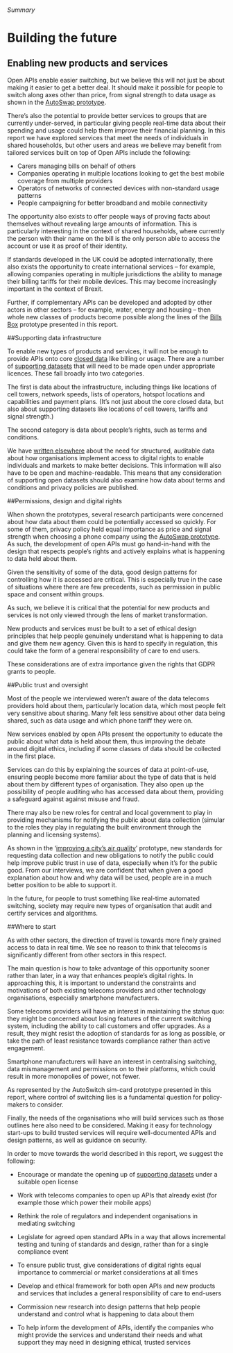###### Summary
# Building the future

## Enabling new products and services

Open APIs enable easier switching, but we believe this will not just be about making it easier to get a better deal. It should make it possible for people to switch along axes other than price, from signal strength to data usage as shown in the [AutoSwap prototype](/scenario-1-choosing-the-best-mobile-network-operator).

There&rsquo;s also the potential to provide better services to groups that are currently under-served, in particular giving people real-time data about their spending and usage could help them improve their financial planning. In this report we have explored services that meet the needs of individuals in shared households, but other users and areas we believe may benefit from tailored services built on top of Open APIs include the following:

* Carers managing bills on behalf of others
* Companies operating in multiple locations looking to get the best mobile coverage from multiple providers
* Operators of networks of connected devices with non-standard usage patterns
* People campaigning for better broadband and mobile connectivity

The opportunity also exists to offer people ways of proving facts about themselves without revealing large amounts of information. This is particularly interesting in the context of shared households, where currently the person with their name on the bill is the only person able to access the account or use it as proof of their identity. 

If standards developed in the UK could be adopted internationally, there also exists the opportunity to create international services – for example, allowing companies operating in multiple jurisdictions the ability to manage their billing tariffs for their mobile devices. This may become increasingly important in the context of Brexit.

Further, if complementary APIs can be developed and adopted by other actors in other sectors – for example, water, energy and housing – then whole new classes of products become possible along the lines of the
 [Bills Box](/scenario-2-managing-utility-bills-in-a-shared-household) prototype presented in this report.

##Supporting data infrastructure

To enable new types of products and services, it will not be enough to provide APIs onto core [closed data](https://theodi.org/data-spectrum) like billing or usage. There are a number of [supporting datasets](appendix-supporting-datasets-to-be-made-open) that will need to be made open under appropriate licences. These fall broadly into two categories.

The first is data about the infrastructure, including things like locations of cell towers, network speeds, lists of operators, hotspot locations and capabilities and payment plans. (It&rsquo;s not just about the core closed data, but also about supporting datasets like locations of cell towers, tariffs and signal strength.)

The second category is data about people&rsquo;s rights, such as terms and conditions.

We have [written elsewhere](https://projectsbyif.com/blog/ethics-markets-and-registers) about the need for structured, auditable data about how organisations implement access to digital rights to enable individuals and markets to make better decisions. This information will also have to be open and machine-readable. This means that any consideration of supporting open datasets should also examine how data about terms and conditions and privacy policies are published.

##Permissions, design and digital rights

When shown the prototypes, several research participants were concerned about how data about them could be potentially accessed so quickly. For some of them, privacy policy held equal importance as price and signal strength when choosing a phone company using the [AutoSwap prototype](/scenario-1-choosing-the-best-mobile-network-operator). As such, the development of open APIs must go hand-in-hand with the design that respects people&rsquo;s rights and actively explains what is happening to data held about them.

Given the sensitivity of some of the data, good design patterns for controlling how it is accessed are critical. This is especially true in the case of situations where there are few precedents, such as permission in public space and consent within groups.

As such, we believe it is critical that the potential for new products and services is not only viewed through the lens of market transformation.

New products and services must be built to a set of ethical design principles that help people genuinely understand what is happening to data and give them new agency. Given this is hard to specify in regulation, this could take the form of a general responsibility of care to end users.

These considerations are of extra importance given the rights that GDPR grants to people.

##Public trust and oversight

Most of the people we interviewed weren&rsquo;t aware of the data telecoms providers hold about them, particularly location data, which most people felt very sensitive about sharing. Many felt less sensitive about other data being shared, such as data usage and which phone tariff they were on.

New services enabled by open APIs present the opportunity to educate the public about what data is held about them, thus improving the debate around digital ethics, including if some classes of data should be collected in the first place.

Services can do this by explaining the sources of data at point-of-use, ensuring people become more familiar about the type of data that is held about them by different types of organisation. They also open up the possibility of people auditing who has accessed data about them, providing a safeguard against against misuse and fraud.
 

There may also be new roles for central and local government to play
in providing mechanisms for notifying the public about data collection (simular to the roles they play in regulating the built environment through the planning and licensing systems).

As shown in the &lsquo;[improving a city&rsquo;s air quality](/scenario-3-improving-a-citys-air-quality-using-bulk-location-data-from-mobile-phones)&rsquo; prototype, new standards for requesting data collection and new obligations to notify the public could help improve public trust in use of data, especially when it&rsquo;s for the public good. From our interviews, we are confident that when given a good explanation about how and why data will be used, people are in a much better position to be able to support it.

In the future, for people to trust something like real-time automated switching, society may require new types of organisation that audit and certify services and algorithms.


##Where to start

As with other sectors, the direction of travel is towards more finely grained access to data in real time. We see no reason to think that telecoms is significantly different from other sectors in this respect.

The main question is how to take advantage of this opportunity sooner rather than later, in a way that enhances people&rsquo;s digital rights. In approaching this, it is important to understand the constraints and motivations of both existing telecoms providers and other technology organisations, especially smartphone manufacturers.

Some telecoms providers will have an interest in maintaining the status quo: they might be concerned about losing features of the current switching system, including the ability to call customers and offer upgrades. As a result, they might resist the adoption of standards for as long as possible, or take the path of least resistance towards compliance rather than active engagement.

Smartphone manufacturers will have an interest in centralising switching, data mismanagement and permissions on to their platforms, which could result in more monopolies of power, not fewer.

As represented by the AutoSwitch sim-card prototype presented in this report, where control of switching lies is a fundamental question for policy-makers to consider.

Finally, the needs of the organisations who will build services such as those outlines here also need to be considered. Making it easy for technology start-ups to build trusted services will require well-documented APIs and design patterns, as well as guidance on security.

In order to move towards the world described in this report, we suggest the following:

* Encourage or mandate the opening up of [supporting datasets](/appendix-supporting-datasets-to-be-made-open) under a suitable open license

* Work with telecoms companies to open up APIs that already exist (for example those which power their mobile apps)

* Rethink the role of regulators and independent organisations in mediating switching

* Legislate for agreed open standard APIs in a way that allows incremental testing and tuning of standards and design, rather than for a single compliance event

* To ensure public trust, give considerations of digital rights equal importance to commercial or market considerations at all times

* Develop and ethical framework for both open APIs and new products and services that includes a general responsibility of care to end-users

* Commission new research into design patterns that help people understand and control what is happening to data about them

* To help inform the development of APIs, identify the companies who might provide the services and understand their needs and what support they may need in designing ethical, trusted services
